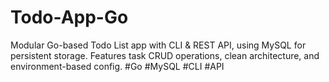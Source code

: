 # Todo-App-Go
Modular Go-based Todo List app with CLI &amp; REST API, using MySQL for persistent storage. Features task CRUD operations, clean architecture, and environment-based config.  #Go #MySQL #CLI #API
